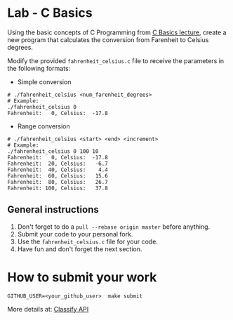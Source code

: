 Lab - C Basics
==============
Using the basic concepts of C Programming from [C Basics lecture](http://talks.obedmr.com/hello-c-world/00-basics.slide#1),
create a new program that calculates the conversion from Farenheit  to Celsius degrees.

Modify the provided `fahrenheit_celsius.c` file to receive the parameters in the following formats:

- Simple conversion
```
# ./fahrenheit_celsius <num_farenheit_degrees>
# Example:
./fahrenheit_celsius 0
Fahrenheit:   0, Celsius:  -17.8
```

- Range conversion
```
# ./fahrenheit_celsius <start> <end> <increment>
# Example:
./fahrenheit_celsius 0 100 10
Fahrenheit:   0, Celsius:  -17.8
Fahrenheit:  20, Celsius:   -6.7
Fahrenheit:  40, Celsius:    4.4
Fahrenheit:  60, Celsius:   15.6
Fahrenheit:  80, Celsius:   26.7
Fahrenheit: 100, Celsius:   37.8
```


General instructions
--------------------
1. Don't forget to do a `pull --rebase origin master` before anything.
2. Submit your code to your personal fork.
3. Use the  `fahrenheit_celsius.c` file for your code.
4. Have fun and don't forget the next section.


How to submit your work
=======================
```
GITHUB_USER=<your_github_user>  make submit
```
More details at: [Classify API](../../classify.md)
